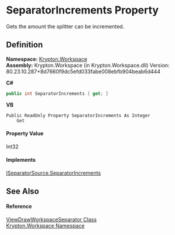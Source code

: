 # SeparatorIncrements Property


Gets the amount the splitter can be incremented.



## Definition
**Namespace:** <a href="0dbf488f-9676-a1e5-a949-1b4bcea03d52.md">Krypton.Workspace</a>  
**Assembly:** Krypton.Workspace (in Krypton.Workspace.dll) Version: 80.23.10.287+8d7660f9dc5efd033fabe008ebfb904beab6d444

**C#**
``` C#
public int SeparatorIncrements { get; }
```
**VB**
``` VB
Public ReadOnly Property SeparatorIncrements As Integer
	Get
```



#### Property Value
Int32

#### Implements
<a href="b5e383e7-e1c8-ca63-448a-646c670040a8.md">ISeparatorSource.SeparatorIncrements</a>  


## See Also


#### Reference
<a href="701b6acf-2d03-204d-ee15-b30a2fc27af8.md">ViewDrawWorkspaceSeparator Class</a>  
<a href="0dbf488f-9676-a1e5-a949-1b4bcea03d52.md">Krypton.Workspace Namespace</a>  
